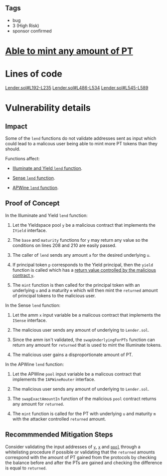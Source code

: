 ## Tags

- bug
- 3 (High Risk)
- sponsor confirmed

# [Able to mint any amount of PT](https://github.com/code-423n4/2022-06-illuminate-findings/issues/349) 

# Lines of code

[Lender.sol#L192-L235](https://github.com/code-423n4/2022-06-illuminate/blob/main/lender/Lender.sol#L192-L235)
[Lender.sol#L486-L534](https://github.com/code-423n4/2022-06-illuminate/blob/main/lender/Lender.sol#L486-L534)
[Lender.sol#L545-L589](https://github.com/code-423n4/2022-06-illuminate/blob/main/lender/Lender.sol#L545-L589)


# Vulnerability details

## Impact

Some of the ```lend``` functions do not validate addresses sent as input which could lead to a malicous user being able to mint more PT tokens than they should.

Functions affect:

- [Illuminate and Yield ```lend``` function](https://github.com/code-423n4/2022-06-illuminate/blob/main/lender/Lender.sol#L192-L235).

- [Sense ```lend``` function](https://github.com/code-423n4/2022-06-illuminate/blob/main/lender/Lender.sol#L486-L534).

- [APWine ```lend``` function](https://github.com/code-423n4/2022-06-illuminate/blob/main/lender/Lender.sol#L545-L589).

## Proof of Concept

In the Illuminate and Yield ```lend``` function:

1. Let the Yieldspace pool ```y``` be a malicious contract that implements the ```IYield``` interface.

2. The ```base``` and ```maturity``` functions for ```y``` may return any value so the conditions on lines 208 and 210 are easily passed.

3. The caller of ```lend``` sends any amount ```a``` for the desired underlying ```u```.

4. If principal token ```p``` corresponds to the Yield principal, then the ```yield``` function is called which has a [return value controlled by the malicious contract ```y```](https://github.com/code-423n4/2022-06-illuminate/blob/main/lender/Lender.sol#L648).

5. The ```mint``` function is then called for the principal token with an underlying ```u``` and a maturity ```m``` which will then mint the ```returned``` amount of principal tokens to the malicious user.



In the Sense ```lend``` function:

1. Let the amm ```x``` input variable be a malicous contract that implements the ```ISense``` interface.

2. The malicious user sends any amount of underlying to ```Lender.sol```.

3. Since the amm isn't validated, the ```swapUnderlyingForPTs``` function can return any amount for ```returned``` that is used to mint the Illuminate tokens.

4. The malicious user gains a disproportionate amount of PT.



In the APWine ```lend``` function:

1. Let the APWine ```pool``` input variable be a malicous contract that implements the ```IAPWineRouter``` interface.

2. The malicious user sends any amount of underlying to ```Lender.sol```.

3. The ```swapExactAmountIn``` function of the malicious ```pool``` contract returns any amount for ```returned```.

4. The ```mint``` function is called for the PT with underlying ```u``` and maturity ```m``` with the attacker controlled ```returned``` amount.

## Recommmended Mitigation Steps

Consider validating the input addresses of [```y```](https://github.com/code-423n4/2022-06-illuminate/blob/main/lender/Lender.sol#L197), [```x```](https://github.com/code-423n4/2022-06-illuminate/blob/main/lender/Lender.sol#L492) and [```pool```](https://github.com/code-423n4/2022-06-illuminate/blob/main/lender/Lender.sol#L551) through a whitelisting procedure if possible or validating that the ```returned``` amounts correspond with the amount of PT gained from the protocols by checking the balance before and after the PTs are gained and checking the difference is equal to ```returned```.

